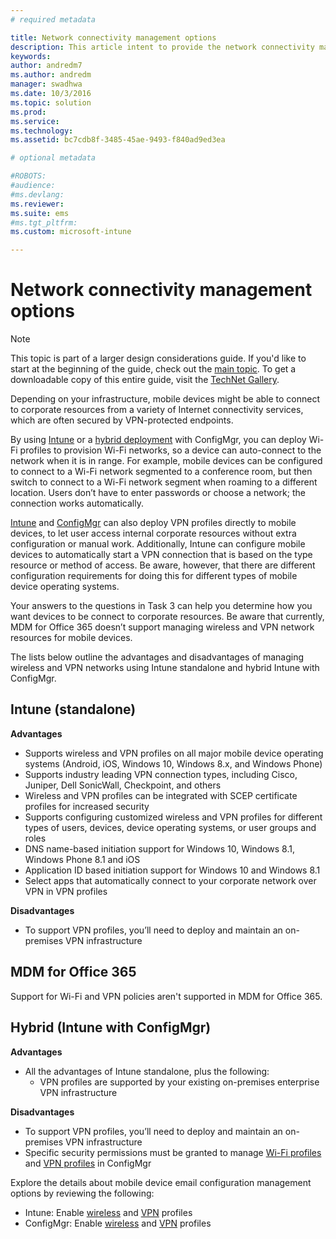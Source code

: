 ```yaml
---
# required metadata

title: Network connectivity management options
description: This article intent to provide the network connectivity management options when planning to implement Microsoft MDM solutions.
keywords:
author: andredm7
ms.author: andredm
manager: swadhwa
ms.date: 10/3/2016
ms.topic: solution
ms.prod:
ms.service: 
ms.technology:
ms.assetid: bc7cdb8f-3485-45ae-9493-f840ad9ed3ea

# optional metadata

#ROBOTS:
#audience:
#ms.devlang:
ms.reviewer: 
ms.suite: ems
#ms.tgt_pltfrm:
ms.custom: microsoft-intune

---
```


# Network connectivity management options

>[!NOTE]
>This topic is part of a larger design considerations guide. If you'd like to start at the beginning of the guide, check out the [main topic](mdm-design-considerations-guide.md). To get a downloadable copy of this entire guide, visit the [TechNet Gallery](https://gallery.technet.microsoft.com/Mobile-Device-Management-7d401582).

Depending on your infrastructure, mobile devices might be able to connect to corporate resources from a variety of Internet connectivity services, which are often secured by VPN-protected endpoints.

By using [Intune](/Intune/deploy-use/wi-fi-connections-in-microsoft-intune) or a [hybrid deployment](https://technet.microsoft.com/library/dn261221.aspx) with ConfigMgr, you can deploy Wi-Fi profiles to provision Wi-Fi networks, so a device can auto-connect to the network when it is in range. For example, mobile devices can be configured to connect to a Wi-Fi network segmented to a conference room, but then switch to connect to a Wi-Fi network segment when roaming to a different location. Users don’t have to enter passwords or choose a network; the connection works automatically.

[Intune](/Intune/deploy-use/vpn-connections-in-microsoft-intune) and [ConfigMgr](https://technet.microsoft.com/library/dn261217.aspx) can also deploy VPN profiles directly to mobile devices, to let user access internal corporate resources without extra configuration or manual work. Additionally, Intune can configure mobile devices to automatically start a VPN connection that is based on the type resource or method of access. Be aware, however, that there are different configuration requirements for doing this for different types of mobile device operating systems.

Your answers to the questions in Task 3 can help you determine how you want devices to be connect to corporate resources. Be aware that currently, <token>MDM for Office 365</token> doesn’t support managing wireless and VPN network resources for mobile devices.

The lists below outline the advantages and disadvantages of managing wireless and VPN networks using Intune standalone and hybrid Intune with ConfigMgr.

## Intune (standalone)

**Advantages**

- Supports wireless and VPN profiles on all major mobile device operating systems (Android, iOS, Windows 10, Windows 8.x, and Windows Phone) 
- Supports industry leading VPN connection types, including Cisco, Juniper, Dell SonicWall, Checkpoint, and others
- Wireless and VPN profiles can be integrated with SCEP certificate profiles for increased security
- Supports configuring customized wireless and VPN profiles for different types of users, devices, device operating systems, or user groups and roles
- DNS name-based initiation support for Windows 10, Windows 8.1, Windows Phone 8.1 and iOS
- Application ID based initiation support for Windows 10 and Windows 8.1
- Select apps that automatically connect to your corporate network over VPN in VPN profiles

**Disadvantages**

- To support VPN profiles, you’ll need to deploy and maintain an on-premises VPN infrastructure

## MDM for Office 365

Support for Wi-Fi and VPN policies aren't supported in MDM for Office 365.

## Hybrid (Intune with ConfigMgr)

**Advantages**

- All the advantages of Intune standalone, plus the following:
	- VPN profiles are supported by your existing on-premises enterprise VPN infrastructure

**Disadvantages**

- To support VPN profiles, you’ll need to deploy and maintain an on-premises VPN infrastructure 
- Specific security permissions must be granted to manage [Wi-Fi profiles](https://technet.microsoft.com/library/dn408646.aspx) and [VPN profiles](https://technet.microsoft.com/library/dn408643.aspx) in ConfigMgr

Explore the details about mobile device email configuration management options by reviewing the following:

- Intune: Enable [wireless](/Intune/deploy-use/wi-fi-connections-in-microsoft-intune) and [VPN](/Intune/deploy-use/vpn-connections-in-microsoft-intune) profiles
- ConfigMgr: Enable [wireless](https://technet.microsoft.com/library/dn261221.aspx) and [VPN](https://technet.microsoft.com/library/dn261217.aspx) profiles
